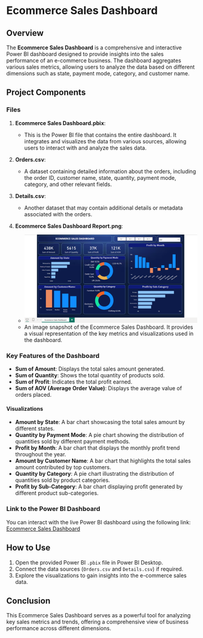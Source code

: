 # Ecommerce Sales Dashboard

## Overview

The **Ecommerce Sales Dashboard** is a comprehensive and interactive Power BI dashboard designed to provide insights into the sales performance of an e-commerce business. The dashboard aggregates various sales metrics, allowing users to analyze the data based on different dimensions such as state, payment mode, category, and customer name.

## Project Components

### Files
1. **Ecommerce Sales Dashboard.pbix**: 
   - This is the Power BI file that contains the entire dashboard. It integrates and visualizes the data from various sources, allowing users to interact with and analyze the sales data.
  
2. **Orders.csv**: 
   - A dataset containing detailed information about the orders, including the order ID, customer name, state, quantity, payment mode, category, and other relevant fields.

3. **Details.csv**:
   - Another dataset that may contain additional details or metadata associated with the orders.

4. **Ecommerce Sales Dashboard Report.png**:
   - ![Ecommerce Sales Dashboard Report.png](https://github.com/Priyanshu9528/Ecommerce_Sales_Dashboard/blob/main/Ecommerce%20Sales%20Dashboard%20Report.png)
   - An image snapshot of the Ecommerce Sales Dashboard. It provides a visual representation of the key metrics and visualizations used in the dashboard.

### Key Features of the Dashboard

- **Sum of Amount**: Displays the total sales amount generated.
- **Sum of Quantity**: Shows the total quantity of products sold.
- **Sum of Profit**: Indicates the total profit earned.
- **Sum of AOV (Average Order Value)**: Displays the average value of orders placed.

#### Visualizations
- **Amount by State**: A bar chart showcasing the total sales amount by different states.
- **Quantity by Payment Mode**: A pie chart showing the distribution of quantities sold by different payment methods.
- **Profit by Month**: A bar chart that displays the monthly profit trend throughout the year.
- **Amount by Customer Name**: A bar chart that highlights the total sales amount contributed by top customers.
- **Quantity by Category**: A pie chart illustrating the distribution of quantities sold by product categories.
- **Profit by Sub-Category**: A bar chart displaying profit generated by different product sub-categories.

### Link to the Power BI Dashboard
You can interact with the live Power BI dashboard using the following link: [Ecommerce Sales Dashboard](https://app.powerbi.com/groups/me/dashboards/70e38e6b-3f27-45a3-987b-40a43fa1e510?experience=power-bi)

## How to Use
1. Open the provided Power BI `.pbix` file in Power BI Desktop.
2. Connect the data sources (`Orders.csv` and `Details.csv`) if required.
3. Explore the visualizations to gain insights into the e-commerce sales data.

## Conclusion
This Ecommerce Sales Dashboard serves as a powerful tool for analyzing key sales metrics and trends, offering a comprehensive view of business performance across different dimensions. 


